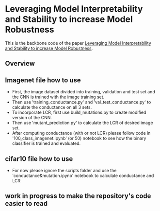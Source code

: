 # Leveraging Model Interpretability and Stability to increase Model Robustness

This is the backbone code of the paper [Leveraging Model Interpretability and Stability to increase Model Robustness](https://arxiv.org/abs/1910.00387).

## Overview

## Imagenet file how to use
- First, the image dataset divided into training, validation and test set and the CNN is trained with the image training set.
- Then use 'training_conductance.py' and 'val_test_conductance.py' to calculate the conductance on all 3 sets.
- To incorporate LCR, first use build_mutations.py to create modified version of the CNN.
- Then use 'mutant_prediction.py' to calculate the LCR of desired image set.
- After computing conductance (with or not LCR) please follow code in '100_class_imagenet.ipynb' (or 50) notebook to see how the binary classifier is trained and evaluated.

## cifar10 file how to use
- For now please ignore the scripts folder and use the 'conductance&mutation.ipynb' notebook to calculate conductance and LCR

## work in progress to make the repository's code easier to read
